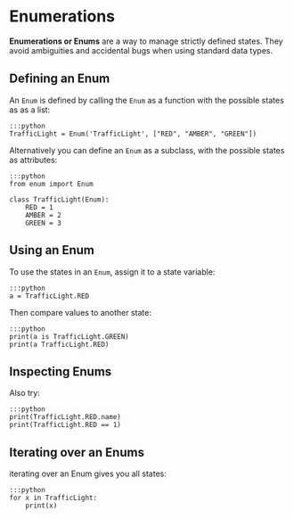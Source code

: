 # Enumerations

**Enumerations or Enums** are a way to manage strictly defined states.
They avoid ambiguities and accidental bugs when using standard data types.


## Defining an Enum

An `Enum` is defined by calling the `Enum` as a function with the possible states as as a list:

    :::python
    TrafficLight = Enum('TrafficLight', ["RED", "AMBER", "GREEN"])

Alternatively you can define an `Enum` as a subclass, with the possible states as attributes:

    :::python
    from enum import Enum

    class TrafficLight(Enum):
        RED = 1
        AMBER = 2
        GREEN = 3

## Using an Enum

To use the states in an `Enum`, assign it to a state variable:

    :::python
    a = TrafficLight.RED

Then compare values to another state:  

    :::python
    print(a is TrafficLight.GREEN)
    print(a TrafficLight.RED)

## Inspecting Enums

Also try:

    :::python
    print(TrafficLight.RED.name)
    print(TrafficLight.RED == 1)

## Iterating over an Enums

iterating over an Enum gives you all states:

    :::python
    for x in TrafficLight:
        print(x)
